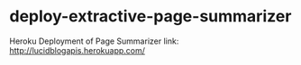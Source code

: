 # deploy-extractive-page-summarizer
Heroku Deployment of Page Summarizer
link: http://lucidblogapis.herokuapp.com/
